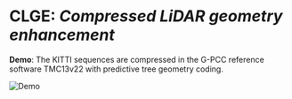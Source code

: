 # CLGE: *Compressed LiDAR  geometry enhancement*

**Demo**: The KITTI sequences are compressed in the G-PCC reference software TMC13v22 with predictive tree geometry coding.

![Demo](https://github.com/sz3623/CLGE/blob/main/Demo.gif)


